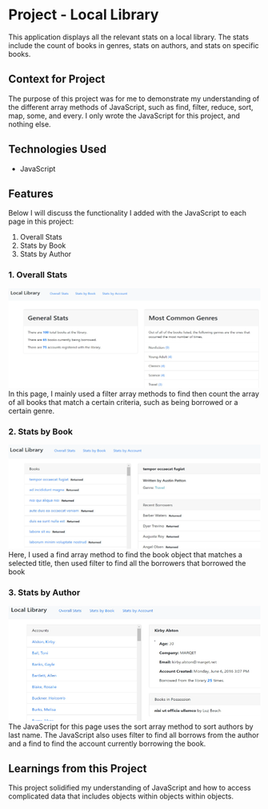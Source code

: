# Project - Local Library
This application displays all the relevant stats on a local library. The stats include the count of books in genres, stats on authors, and stats on specific books.

## Context for Project
The purpose of this project was for me to demonstrate my understanding of the different array methods of JavaScript, such as find, filter, reduce, sort, map, some, and every. I only wrote the JavaScript for this project, and nothing else.

## Technologies Used
- JavaScript

## Features
Below I will discuss the functionality I added with the JavaScript to each page in this project:
1. Overall Stats
1. Stats by Book
1. Stats by Author

### 1. Overall Stats
![Overall Stats Screenshot](/public/images/overallstats.jpg)
In this page, I mainly used a filter array methods to find then count the array of all books that match a certain criteria, such as being borrowed or a certain genre.

### 2. Stats by Book
![Stats by Book Screenshot](/public/images/statsbybook.jpg)
Here, I used a find array method to find the book object that matches a selected title, then used filter to find all the borrowers that borrowed the book

### 3. Stats by Author
![Stats by Author Screenshot](/public/images/statsbyauthor.jpg)
The JavaScript for this page uses the sort array method to sort authors by last name. The JavaScript also uses filter to find all borrows from the author and a find to find the account currently borrowing the book.

## Learnings from this Project
This project solidified my understanding of JavaScript and how to access complicated data that includes objects within objects within objects.
